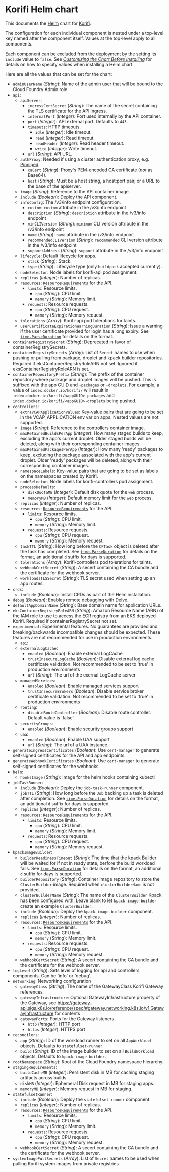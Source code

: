 # Korifi Helm chart

This documents the [Helm](https://helm.sh/) chart for [Korifi](https://github.com/cloudfoundry/korifi).

The configuration for each individual component is nested under a top-level key named after the component itself.
Values at the top-level apply to all components.

Each component can be excluded from the deployment by the setting its `include` value to `false`.
See [_Customizing the Chart Before Installing_](https://helm.sh/docs/intro/using_helm/#customizing-the-chart-before-installing) for details on how to specify values when installing a Helm chart.

Here are all the values that can be set for the chart:

- `adminUserName` (_String_): Name of the admin user that will be bound to the Cloud Foundry Admin role.
- `api`:
  - `apiServer`:
    - `ingressCertSecret` (_String_): The name of the secret containing the TLS certificate for the API ingress.
    - `internalPort` (_Integer_): Port used internally by the API container.
    - `port` (_Integer_): API external port. Defaults to `443`.
    - `timeouts`: HTTP timeouts.
      - `idle` (_Integer_): Idle timeout.
      - `read` (_Integer_): Read timeout.
      - `readHeader` (_Integer_): Read header timeout.
      - `write` (_Integer_): Write timeout.
    - `url` (_String_): API URL.
  - `authProxy`: Needed if using a cluster authentication proxy, e.g. [Pinniped](https://pinniped.dev/).
    - `caCert` (_String_): Proxy's PEM-encoded CA certificate (*not* as Base64).
    - `host` (_String_): Must be a host string, a host:port pair, or a URL to the base of the apiserver.
  - `image` (_String_): Reference to the API container image.
  - `include` (_Boolean_): Deploy the API component.
  - `infoConfig`: The /v3/info endpoint configuration.
    - `custom`: `custom` attribute in the /v3/info endpoint
    - `description` (_String_): `description` attribute in the /v3/info endpoint
    - `minCLIVersion` (_String_): `minimum` CLI version attribute in the /v3/info endpoint
    - `name` (_String_): `name` attribute in the /v3/info endpoint
    - `recommendedCLIVersion` (_String_): `recommended` CLI version attribute in the /v3/info endpoint
    - `supportAddress` (_String_): `support` attribute in the /v3/info endpoint
  - `lifecycle`: Default lifecycle for apps.
    - `stack` (_String_): Stack.
    - `type` (_String_): Lifecycle type (only `buildpack` accepted currently).
  - `nodeSelector`: Node labels for korifi-api pod assignment.
  - `replicas` (_Integer_): Number of replicas.
  - `resources`: [`ResourceRequirements`](https://kubernetes.io/docs/reference/generated/kubernetes-api/v1.25/#resourcerequirements-v1-core) for the API.
    - `limits`: Resource limits.
      - `cpu` (_String_): CPU limit.
      - `memory` (_String_): Memory limit.
    - `requests`: Resource requests.
      - `cpu` (_String_): CPU request.
      - `memory` (_String_): Memory request.
  - `tolerations` (_Array_): Korifi-api pod tolerations for taints.
  - `userCertificateExpirationWarningDuration` (_String_): Issue a warning if the user certificate provided for login has a long expiry. See [`time.ParseDuration`](https://pkg.go.dev/time#ParseDuration) for details on the format.
- `containerRegistrySecret` (_String_): Deprecated in favor of containerRegistrySecrets.
- `containerRegistrySecrets` (_Array_): List of `Secret` names to use when pushing or pulling from package, droplet and kpack builder repositories. Required if eksContainerRegistryRoleARN not set. Ignored if eksContainerRegistryRoleARN is set.
- `containerRepositoryPrefix` (_String_): The prefix of the container repository where package and droplet images will be pushed. This is suffixed with the app GUID and `-packages` or `-droplets`. For example, a value of `index.docker.io/korifi/` will result in `index.docker.io/korifi/<appGUID>-packages` and `index.docker.io/korifi/<appGUID>-droplets` being pushed.
- `controllers`:
  - `extraVCAPApplicationValues`: Key-value pairs that are going to be set in the VCAP_APPLICATION env var on apps. Nested values are not supported.
  - `image` (_String_): Reference to the controllers container image.
  - `maxRetainedBuildsPerApp` (_Integer_): How many staged builds to keep, excluding the app's current droplet. Older staged builds will be deleted, along with their corresponding container images.
  - `maxRetainedPackagesPerApp` (_Integer_): How many 'ready' packages to keep, excluding the package associated with the app's current droplet. Older 'ready' packages will be deleted, along with their corresponding container images.
  - `namespaceLabels`: Key-value pairs that are going to be set as labels on the namespaces created by Korifi.
  - `nodeSelector`: Node labels for korifi-controllers pod assignment.
  - `processDefaults`:
    - `diskQuotaMB` (_Integer_): Default disk quota for the `web` process.
    - `memoryMB` (_Integer_): Default memory limit for the `web` process.
  - `replicas` (_Integer_): Number of replicas.
  - `resources`: [`ResourceRequirements`](https://kubernetes.io/docs/reference/generated/kubernetes-api/v1.25/#resourcerequirements-v1-core) for the API.
    - `limits`: Resource limits.
      - `cpu` (_String_): CPU limit.
      - `memory` (_String_): Memory limit.
    - `requests`: Resource requests.
      - `cpu` (_String_): CPU request.
      - `memory` (_String_): Memory request.
  - `taskTTL` (_String_): How long before the `CFTask` object is deleted after the task has completed. See [`time.ParseDuration`](https://pkg.go.dev/time#ParseDuration) for details on the format, an additional `d` suffix for days is supported.
  - `tolerations` (_Array_): Korifi-controllers pod tolerations for taints.
  - `webhookCertSecret` (_String_): A secert containing the CA bundle and the certificate for the webhook server.
  - `workloadsTLSSecret` (_String_): TLS secret used when setting up an app routes.
- `crds`:
  - `include` (_Boolean_): Install CRDs as part of the Helm installation.
- `debug` (_Boolean_): Enables remote debugging with [Delve](https://github.com/go-delve/delve).
- `defaultAppDomainName` (_String_): Base domain name for application URLs.
- `eksContainerRegistryRoleARN` (_String_): Amazon Resource Name (ARN) of the IAM role to use to access the ECR registry from an EKS deployed Korifi. Required if containerRegistrySecret not set.
- `experimental`: Experimental features. No guarantees are provided and breaking/backwards incompatible changes should be expected. These features are not recommended for use in production environments.
  - `api`:
  - `externalLogCache`:
    - `enabled` (_Boolean_): Enable external LogCache
    - `trustInsecureLogCache` (_Boolean_): Disable external log cache certificate validation. Not recommended to be set to 'true' in production environments
    - `url` (_String_): The url of the exernal LogCache server
  - `managedServices`:
    - `enabled` (_Boolean_): Enable managed services support
    - `trustInsecureBrokers` (_Boolean_): Disable service broker certificate validation. Not recommended to be set to 'true' in production environments
  - `routing`:
    - `disableRouteController` (_Boolean_): Disable route controller. Default value is 'false'.
  - `securityGroups`:
    - `enabled` (_Boolean_): Enable security groups support
  - `uaa`:
    - `enabled` (_Boolean_): Enable UAA support
    - `url` (_String_): The url of a UAA instance
- `generateIngressCertificates` (_Boolean_): Use `cert-manager` to generate self-signed certificates for the API and app endpoints.
- `generateWebhookCertificates` (_Boolean_): Use `cert-manager` to generate self-signed certificates for the webhooks.
- `helm`:
  - `hooksImage` (_String_): Image for the helm hooks containing kubectl
- `jobTaskRunner`:
  - `include` (_Boolean_): Deploy the `job-task-runner` component.
  - `jobTTL` (_String_): How long before the `Job` backing up a task is deleted after completion. See [`time.ParseDuration`](https://pkg.go.dev/time#ParseDuration) for details on the format, an additional `d` suffix for days is supported.
  - `replicas` (_Integer_): Number of replicas.
  - `resources`: [`ResourceRequirements`](https://kubernetes.io/docs/reference/generated/kubernetes-api/v1.25/#resourcerequirements-v1-core) for the API.
    - `limits`: Resource limits.
      - `cpu` (_String_): CPU limit.
      - `memory` (_String_): Memory limit.
    - `requests`: Resource requests.
      - `cpu` (_String_): CPU request.
      - `memory` (_String_): Memory request.
- `kpackImageBuilder`:
  - `builderReadinessTimeout` (_String_): The time that the kpack Builder will be waited for if not in ready state, berfore the build workload fails. See [`time.ParseDuration`](https://pkg.go.dev/time#ParseDuration) for details on the format, an additional `d` suffix for days is supported.
  - `builderRepository` (_String_): Container image repository to store the `ClusterBuilder` image. Required when `clusterBuilderName` is not provided.
  - `clusterBuilderName` (_String_): The name of the `ClusterBuilder` Kpack has been configured with. Leave blank to let `kpack-image-builder` create an example `ClusterBuilder`.
  - `include` (_Boolean_): Deploy the `kpack-image-builder` component.
  - `replicas` (_Integer_): Number of replicas.
  - `resources`: [`ResourceRequirements`](https://kubernetes.io/docs/reference/generated/kubernetes-api/v1.25/#resourcerequirements-v1-core) for the API.
    - `limits`: Resource limits.
      - `cpu` (_String_): CPU limit.
      - `memory` (_String_): Memory limit.
    - `requests`: Resource requests.
      - `cpu` (_String_): CPU request.
      - `memory` (_String_): Memory request.
  - `webhookCertSecret` (_String_): A secert containing the CA bundle and the certificate for the webhook server.
- `logLevel` (_String_): Sets level of logging for api and controllers components. Can be 'info' or 'debug'.
- `networking`: Networking configuration
  - `gatewayClass` (_String_): The name of the GatewayClass Korifi Gateway references
  - `gatewayInfrastructure`: Optional GatewayInfrastructure property of the Gateway, see https://gateway-api.sigs.k8s.io/reference/spec/#gateway.networking.k8s.io/v1.GatewayInfrastructure for contents
  - `gatewayPorts`: Ports for the Gateway listeners
    - `http` (_Integer_): HTTP port
    - `https` (_Integer_): HTTPS port
- `reconcilers`:
  - `app` (_String_): ID of the workload runner to set on all `AppWorkload` objects. Defaults to `statefulset-runner`.
  - `build` (_String_): ID of the image builder to set on all `BuildWorkload` objects. Defaults to `kpack-image-builder`.
- `rootNamespace` (_String_): Root of the Cloud Foundry namespace hierarchy.
- `stagingRequirements`:
  - `buildCacheMB` (_Integer_): Persistent disk in MB for caching staging artifacts across builds.
  - `diskMB` (_Integer_): Ephemeral Disk request in MB for staging apps.
  - `memoryMB` (_Integer_): Memory request in MB for staging.
- `statefulsetRunner`:
  - `include` (_Boolean_): Deploy the `statefulset-runner` component.
  - `replicas` (_Integer_): Number of replicas.
  - `resources`: [`ResourceRequirements`](https://kubernetes.io/docs/reference/generated/kubernetes-api/v1.25/#resourcerequirements-v1-core) for the API.
    - `limits`: Resource limits.
      - `cpu` (_String_): CPU limit.
      - `memory` (_String_): Memory limit.
    - `requests`: Resource requests.
      - `cpu` (_String_): CPU request.
      - `memory` (_String_): Memory request.
  - `webhookCertSecret` (_String_): A secert containing the CA bundle and the certificate for the webhook server.
- `systemImagePullSecrets` (_Array_): List of `Secret` names to be used when pulling Korifi system images from private registries
